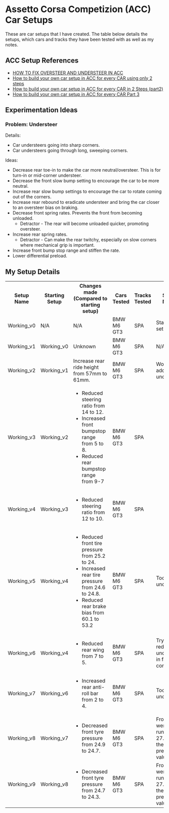 # Assetto Corsa Competizion (ACC) Car Setups
These are car setups that I have created. The table below details the setups, which cars and tracks they have been tested with as well as my notes.

## ACC Setup References
- [HOW TO FIX OVERSTEER AND UNDERSTEER IN ACC](https://coachdaveacademy.com/tutorials/how-to-fix-oversteer-and-understeer-in-acc/)
- [How to build your own car setup in ACC for every CAR using only 2 steps](https://www.youtube.com/watch?v=wqpRe7A9rag)
- [How to build your own car setup in ACC for every CAR in 2 Steps (part2)](https://www.youtube.com/watch?v=0zLV-Td2-tY)
- [How to build your own car setup in ACC for every CAR Part 3](https://www.youtube.com/watch?v=0qd8wmdywN4)

## Experimentation Ideas
### Problem: Understeer
Details:
- Car understeers going into sharp corners.
- Car understeers going through long, sweeping corners.

Ideas:
- Decrease rear toe-in to make the car more neutral/oversteer. This is for turn-in or mid-corner understeer.
- Decrease the front slow bump setting to encourage the car to be more neutral.
- Increase rear slow bump settings to encourage the car to rotate coming out of the corners.
- Increase rear rebound to eradicate understeer and bring the car closer to an oversteer bias on braking.
- Decrease front spring rates. Prevents the front from becoming unloaded.
    - Detractor - The rear will become unloaded quicker, promoting oversteer.
- Increase rear spring rates.
    - Detractor - Can make the rear twitchy, especially on slow corners where mechanical grip is important.
- Increase front bump stop range and stiffen the rate.
- Lower differential preload.

## My Setup Details
<table>
  <tr>
    <th>Setup Name</th>
    <th>Starting Setup</th>
    <th>Changes made (Compared to starting setup)</th>
    <th>Cars Tested</th>
    <th>Tracks Tested</th>
    <th>Setup Notes</th>
  </tr>
  <tr>
    <td>Working_v0</td>
    <td>N/A</td>
    <td>N/A</td>
    <td>BMW M6 GT3</td>
    <td>SPA</td>
    <td>Starting setup</td>
  </tr>
  <tr>
    <td>Working_v1</td>
    <td>Working_v0</td>
    <td>Unknown</td>
    <td>BMW M6 GT3</td>
    <td>SPA</td>
    <td>N/A</td>
  </tr>
  <tr>
    <td>Working_v2</td>
    <td>Working_v1</td>
    <td>Increase rear ride height from 57mm to 61mm.</td>
    <td>BMW M6 GT3</td>
    <td>SPA</td>
    <td>Working to address understeer</td>
  </tr>
  <tr>
    <td>Working_v3</td>
    <td>Working_v2</td>
    <td>
        <ul>
            <li>Reduced steering ratio from 14 to 12.</li>
            <li>Increased front bumpstop range from 5 to 8.</li>
            <li>Reduced rear bumpstop range from 9-7</li>
        </ul>
    </td>
    <td>BMW M6 GT3</td>
    <td>SPA</td>
    <td></td>
  </tr>
  <tr>
    <td>Working_v4</td>
    <td>Working_v3</td>
    <td>
        <ul>
            <li>Reduced steering ratio from 12 to 10.</li>
        </ul>
    </td>
    <td>BMW M6 GT3</td>
    <td>SPA</td>
    <td></td>
  </tr>
  <tr>
    <td>Working_v5</td>
    <td>Working_v4</td>
    <td>
        <ul>
            <li>Reduced front tire pressure from 25.2 to 24.</li>
            <li>Increased rear tire pressure from 24.6 to 24.8.</li>
            <li>Reduced rear brake bias from 60.1 to 53.2</li>
        </ul>
    </td>
    <td>BMW M6 GT3</td>
    <td>SPA</td>
    <td>Too much understeer.</td>
  </tr>
  <tr>
    <td>Working_v6</td>
    <td>Working_v4</td>
    <td>
        <ul>
            <li>Reduced rear wing from 7 to 5.</li>
        </ul>
    </td>
    <td>BMW M6 GT3</td>
    <td>SPA</td>
    <td>Trying to reduce understeer in fast corners.</td>
  </tr>
  <tr>
    <td>Working_v7</td>
    <td>Working_v6</td>
    <td>
        <ul>
            <li>Increased rear anti-roll bar from 2 to 4.</li>
        </ul>
    </td>
    <td>BMW M6 GT3</td>
    <td>SPA</td>
    <td>Too much understeer.</td>
  </tr>
  <tr>
    <td>Working_v8</td>
    <td>Working_v7</td>
    <td>
        <ul>
            <li>Decreased front tyre pressure from 24.9 to 24.7.</li>
        </ul>
    </td>
    <td>BMW M6 GT3</td>
    <td>SPA</td>
    <td>Front tyres were running 27.0 hot at the previous value.</td>
  </tr>
  <tr>
    <td>Working_v9</td>
    <td>Working_v8</td>
    <td>
        <ul>
            <li>Decreased front tyre pressure from 24.7 to 24.3.</li>
        </ul>
    </td>
    <td>BMW M6 GT3</td>
    <td>SPA</td>
    <td>Front tyres were running 27.2 hot at the previous value.</td>
  </tr>
</table>